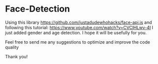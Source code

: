 # Face-Detection
Using this library https://github.com/justadudewhohacks/face-api.js and following this tutorial: https://www.youtube.com/watch?v=CVClHLwv-4I I just added gender and age detection.
I hope it will be usefully for you.

Feel free to send me any suggestions to optimize and improve the code quality

Thank you!
